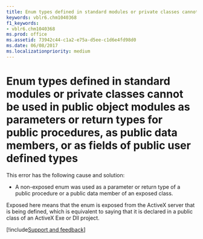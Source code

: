 ```yaml
---
title: Enum types defined in standard modules or private classes cannot be used in public object modules as parameters or return types for public procedures, as public data members, or as fields of public user defined types
keywords: vblr6.chm1040368
f1_keywords:
- vblr6.chm1040368
ms.prod: office
ms.assetid: 73942c44-c1a2-e75a-d5ee-c1d6e4fd98d0
ms.date: 06/08/2017
ms.localizationpriority: medium
---
```



# Enum types defined in standard modules or private classes cannot be used in public object modules as parameters or return types for public procedures, as public data members, or as fields of public user defined types

This error has the following cause and solution:



- A non-exposed enum was used as a parameter or return type of a public procedure or a public data member of an exposed class.
    

Exposed here means that the enum is exposed from the ActiveX server that is being defined, which is equivalent to saying that it is declared in a public class of an ActiveX Exe or Dll project.

[!include[Support and feedback](~/includes/feedback-boilerplate.md)]